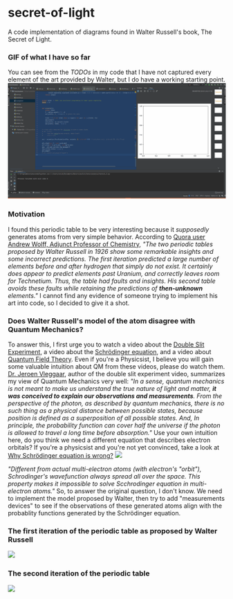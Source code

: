 # secret-of-light
A code implementation of diagrams found in Walter Russell's book, The Secret of Light. 


### GIF of what I have so far
You can see from the *TODOs* in my code that I have not captured every element of the art provided by Walter, but I do have a working starting point. 
![My Code Running](live_update_walter_waves.gif)


### Motivation
I found this periodic table to be very interesting because it *supposedly* generates atoms from very simple behavior. According to [Quora user Andrew Wolff, Adjunct Professor of Chemistry](https://www.quora.com/Why-was-Walter-Russells-version-of-the-periodic-table-not-adopted-by-chemists), *"The two periodic tables proposed by Walter Russell in 1926 show some remarkable insights and some incorrect predictions. The first iteration predicted a large number of elements before and after hydrogen that simply do not exist. It certainly does appear to predict elements past Uranium, and correctly leaves room for Technetium. Thus, the table had faults and insights. His second table avoids these faults while retaining the predictions of **then-unknown** elements."* I cannot find any evidence of someone trying to implement his art into code, so I decided to give it a shot. 


### Does Walter Russell's model of the atom disagree with Quantum Mechanics? 
To answer this, I first urge you to watch a video about the [Double Slit Experiment](https://youtu.be/h53PCmEMAGo), a video about the [Schrödinger equation](https://youtu.be/BPkcDWLBsrI), and a video about [Quantum Field Theory](https://youtu.be/MmG2ah5Df4g). Even if you're a Physicsist, I believe you will gain some valuable intuition about QM from these videos, please do watch them. [Dr. Jeroen Vleggaar](http://www.huygensoptics.com/contact_en.html), author of the double slit experiment video, summarizes my view of Quantum Mechanics very well: *"In a sense, quantum mechanics is not meant to make us understand the true nature of light and matter, **it was conceived to explain our observations and measurements**. From the perspective of the photon, as described by quantum mechanics, there is no such thing as a physical distance between possible states, because position is defined as a superposition of all possible states. And, In principle, the probability function can cover half the universe if the photon is allowed to travel a long time before absorption."* Use your own intuition here, do you think we need a different equation that describes electron orbitals? If you're a physicsist and you're not yet convinced, take a look at [Why Schrödinger equation is wrong?](http://www7b.biglobe.ne.jp/~kcy05t/schrodinger2.html)
<img src="http://www7b.biglobe.ne.jp/~kcy05t/zu/shro/hy12.gif" width="480"/>

*"Different from actual multi-electron atoms (with electron's "orbit"), Schrodinger's wavefunction always spread all over the space. This property makes it impossible to solve Scchrodinger equation in multi-electron atoms."* So, to answer the original question, I don't know. We need to implement the model proposed by Walter, then try to add "measurements devices" to see if the observations of these generated atoms align with the probablity functions generated by the Schrödinger equation. 


### The first iteration of the periodic table as proposed by Walter Russell
<!---Walter Russell Periodic Table 1-->
<img src="https://www.meta-synthesis.com/webbook/35_pt/russ.png" width="480"/>


### The second iteration of the periodic table
<!---Walter Russell Periodic Table 2-->
<img src="https://i.pinimg.com/originals/bf/ee/4d/bfee4db958a4b95b449aa074fdc8da9a.jpg" width="480"/>


